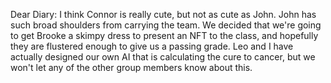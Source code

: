 Dear Diary:
I think Connor is really cute, but not as cute as John. John has such broad shoulders from carrying the team. We decided that we're going to get Brooke a skimpy dress to present an NFT to the class, and hopefully they are flustered enough to give us a passing grade. Leo and I have actually designed our own AI that is calculating the cure to cancer, but we won't let any of the other group members know about this.
